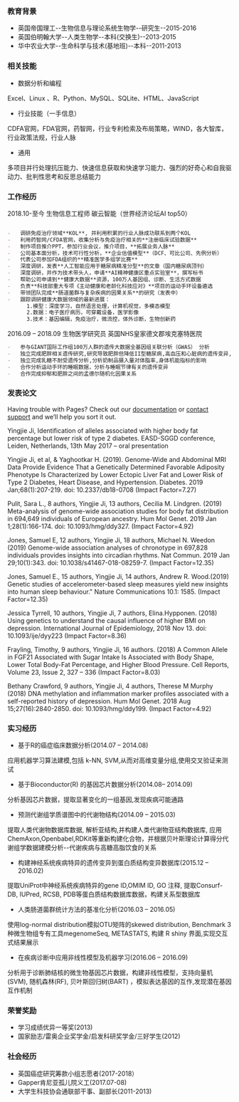 ### 教育背景
- 英国帝国理工--生物信息与理论系统生物学--研究生--2015-2016         
- 英国伯明翰大学--人类生物学--本科(交换生)--2013-2015         
- 华中农业大学--生命科学与技术(基地班)--本科--2011-2013 



### 相关技能  
- 数据分析和编程

Excel、Linux 、R、Python、MySQL、SQLite、HTML、JavaScript 

- 行业技能（一手信息）

CDFA官网，FDA官网，药智网，行业专利检索及布局策略，WIND，各大智库，行业政策法规，行业人脉

- 通用

多项目并行处理抗压能力、快速信息获取和快速学习能力、强烈的好奇心和自我驱动力、批判性思考和反思总结能力


### 工作经历
2018.10-至今  生物信息工程师 碳云智能（世界经济论坛AI top50）
```markdown

-	调研免疫治疗领域**KOL**, 并利用积累的行业人脉成功联系到两个KOL
-	利用药智网/CFDA官网，收集分析与免疫治疗相关的**注册临床试验数据**
-	制作项目推介PPT，参加行业会议，推介项目，**拓展业务人脉**
-	公司基本面分析，技术可行性分析，**企业估值模型**（DCF、可比公司、先例分析）
-	代表公司参加FDA组织的**精准医学多组学比赛**
-	深度调研，发表**人工智能应用于糖尿病精准分型**的文章（国内糖尿病顶刊）
-	深度调研，并作为技术带头人，申请**AI精神健康区重点实验室**，撰写标书
-	帮助公司申请到**健康大数据**资源，100万人基因组、诊断、生活方式数据
-	负责**科技部重大专项《主动健康和老龄化科技应对》**项目的运动手环设备遴选
-	带领团队完成**肠道菌群与复杂疾病的因果关系**的研究（发表中）
-	跟踪调研健康大数据领域的最新进展：
      1.模型：深度学习，自然语言处理，计算机视觉，多模态模型 
      2.数据：电子医疗病历，可穿戴设备，医学影像  
      3.技术：基因编辑，免疫治疗，微流控，体外诊断，生物创新药


```
2016.09 – 2018.09 生物医学研究员 英国NHS皇家德文郡埃克塞特医院 
```markdown
-	参与GIANT国际工作组100万人群的遗传大数据全基因组关联分析（GWAS） 分析
-	独立完成肥胖相关遗传研究,研究导致肥胖但降低II型糖尿病,高血压和心脏病的遗传变异,并通过分析MRI影像数据证明脂肪分布的差异对疾病有着不同风险。
-	独立完成乳糖不耐受遗传分析,分析奶制品摄入量对体脂率,身体机能指标的影响
-	合作分析运动手环的睡眠数据，分析与睡眠节律有关的遗传变异
-	合作完成抑郁和肥胖之间的孟德尔随机化因果关系 

```


### 发表论文

Having trouble with Pages? Check out our [documentation](https://help.github.com/categories/github-pages-basics/) or [contact support](https://github.com/contact) and we’ll help you sort it out.


Yingjie Ji, Identification of alleles associated with higher body fat percentage but lower risk of type 2 diabetes. EASD-SGGD conference, Leiden, Netherlands, 13th May 2017 – oral presentation

Yingjie Ji, et al, & Yaghootkar H. (2019). Genome-Wide and Abdominal MRI Data Provide Evidence That a Genetically Determined Favorable Adiposity Phenotype Is Characterized by Lower Ectopic Liver Fat and Lower Risk of Type 2 Diabetes, Heart Disease, and Hypertension. Diabetes. 2019 Jan;68(1):207-219. doi: 10.2337/db18-0708 (Impact Factor=7.27)

Pulit, Sara L., 8 authors, Yingjie Ji, 13 authors, Cecilia M. Lindgren. (2019) Meta-analysis of genome-wide association studies for body fat distribution in 694,649 individuals of European ancestry. Hum Mol Genet. 2019 Jan 1;28(1):166-174. doi: 10.1093/hmg/ddy327. (Impact Factor=4.92)

Jones, Samuel E, 12 authors, Yingjie Ji, 18 authors, Michael N. Weedon (2019) Genome-wide association analyses of chronotype in 697,828 individuals provides insights into circadian rhythms. Nat Commun. 2019 Jan 29;10(1):343. doi: 10.1038/s41467-018-08259-7. (Impact Factor=12.35)

Jones, Samuel E., 15 authors, Yingjie Ji, 14 authors, Andrew R. Wood.(2019) Genetic studies of accelerometer-based sleep measures yield new insights into human sleep behaviour." Nature Communications 10.1: 1585. (Impact Factor=12.35)

Jessica Tyrrell, 10 authors, Yingjie Ji, 7 authors, Elina.Hypponen. (2018) Using genetics to understand the causal influence of higher BMI on depression. International Journal of Epidemiology, 2018 Nov 13. doi: 10.1093/ije/dyy223 (Impact Factor=8.36)

Frayling, Timothy, 9 authors, Yingjie Ji, 16 authors. (2018) A Common Allele in FGF21 Associated with Sugar Intake Is Associated with Body Shape, Lower Total Body-Fat Percentage, and Higher Blood Pressure. Cell Reports, Volume 23, Issue 2, 327 – 336  (Impact Factor=8.03)

Bethany Crawford, 9 authors, Yingjie Ji, 4 authors, Therese M Murphy (2018) DNA methylation and inflammation marker profiles associated with a self-reported history of depression. Hum Mol Genet. 2018 Aug 15;27(16):2840-2850. doi: 10.1093/hmg/ddy199. (Impact Factor=4.92)



### 实习经历
- 基于R的癌症临床数据分析(2014.07 – 2014.08)

应用机器学习算法建模,包括 k-NN, SVM,从而对高维变量分组,使用交叉验证来测试

- 基于Bioconductor(R) 的基因芯片数据分析(2014.08– 2014.09)

分析基因芯片数据，提取显著变化的一组基因,发现疾病可能通路

- 预测代谢组学质谱图中的代谢物结构(2014.09 – 2015.03)

提取人类代谢物数据库数据, 解析亚结构,并构建人类代谢物亚结构数据库, 应用ChemAxon,Openbabel,RDKit等重新构建化合物，并根据贝叶斯理论计算得分代谢组学数据建模分析--代谢疾病与高糖高脂饮食的关系

- 构建神经系统疾病特异的遗传变异到蛋白质结构变异数据库(2015.12 – 2016.02)

提取UniProt中神经系统疾病特异的gene ID,OMIM ID, GO 注释, 提取Consurf-DB, IUPred, RCSB, PDB等蛋白质结构数据库数据，构建关系型数据库

- 人类肠道菌群统计方法的基准化分析(2016.03 – 2016.05)

使用log-normal distribution模拟OTU矩阵的skewed distribution,  Benchmark 3 种微生物组专有工具megenomeSeq, METASTATS, 构建 R shiny 界面,实现交互式结果展示

- 在疾病诊断中应用非线性模型及机器学习(2016.06 – 2016.09)

分析用于诊断肺结核的微生物基因芯片数据，构建非线性模型，支持向量机(SVM), 随机森林(RF), 贝叶斯回归树(BART) ，模拟表达基因的互作,发现潜在基因互作机制

### 荣誉奖励
-	学习成绩优异一等奖(2013)
-	国家励志/雷奥企业奖学金/启发科研奖学金/三好学生(2012)

### 社会经历
-	英国癌症研究筹款小组志愿者(2017-2018）
-	Gapper肯尼亚孤儿院义工(2017.07-08)
-	大学生科技协会通联部干事、副部长(2011-2013)


